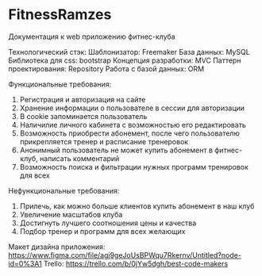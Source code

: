 # FitnessRamzes
Документация к web приложению фитнес-клуба

Технологический стэк:
Шаблонизатор: Freemaker
База данных: MySQL
Библиотека для css: bootstrap
Концепция разработки: MVC
Паттерн проектирования: Repository
Работа с базой данных: ORM

Функциональные требования:
1) Регистрация и авторизация на сайте 
2) Хранение информации о пользователе в сессии для авторизации
3) В coоkie запоминается пользователь
4) Наличилие личного кабинета с возможностью его редактировать
5) Возможность приобрести абонемент, после чего пользователю прикрепляется тренер и расписание тренеровок
6) Анонимный пользователь не может купить абонемент в фитнес-клуб, написать комментарий
7) Возможность поиска и фильтрации нужных программ тренировок для всех

Нефункциональные требования:
1) Прилечь, как можно больше клиентов купить абонемент в наш клуб
2) Увеличение масштабов клуба
3) Достигнуть лучшего соотношения цены и качества
4) Подбор тренер и программ для всех желающих

Макет дизайна приложения: https://www.figma.com/file/agj9geJoUsBPWqu7Rkernv/Untitled?node-id=0%3A1
Trello: https://trello.com/b/0jYw5dgh/best-code-makers
